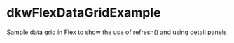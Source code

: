 dkwFlexDataGridExample
======================

Sample data grid in Flex to show the use of refresh() and using detail panels